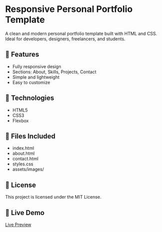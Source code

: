 # Responsive Personal Portfolio Template

A clean and modern personal portfolio template built with HTML and CSS. Ideal for developers, designers, freelancers, and students.

## 🌟 Features
- Fully responsive design
- Sections: About, Skills, Projects, Contact
- Simple and lightweight
- Easy to customize

## 🔧 Technologies
- HTML5
- CSS3
- Flexbox

## 📁 Files Included
- index.html
- about.html
- contact.html
- styles.css
- assets/images/

## 📝 License
This project is licensed under the MIT License.

## 👀 Live Demo
[Live Preview](https://your-github-username.github.io/your-repo-name/)
